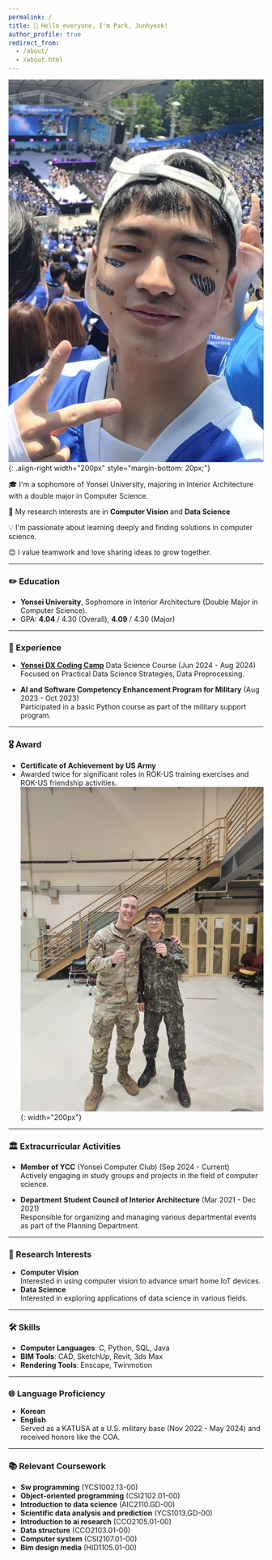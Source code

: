 ```yaml
---
permalink: /
title: 👋 Hello everyone, I'm Park, Junhyeok!
author_profile: true
redirect_from: 
  - /about/
  - /about.html
---
```

![Illustration of combining vision and language modalities](/images/park2.jpg){: .align-right width="200px" style="margin-bottom: 20px;"}

🎓 I'm a sophomore of Yonsei University, majoring in Interior Architecture with a double major in Computer Science.

📖 My research interests are in **Computer Vision** and **Data Science**

💡 I'm passionate about learning deeply and finding solutions in computer science. 

😊 I value teamwork and love sharing ideas to grow together.

------

### ✏️ Education

- **Yonsei University**, Sophomore in Interior Architecture (Double Major in Computer Science).
- GPA: **4.04** / 4.30 (Overall), **4.09** / 4.30 (Major)

------

### 💼 Experience

- [**Yonsei DX Coding Camp**](/files/certification.pdf) Data Science Course (Jun 2024 - Aug 2024)<br>
  Focused on Practical Data Science Strategies, Data Preprocessing.

- **AI and Software Competency Enhancement Program for Military** (Aug 2023 - Oct 2023)<br>
  Participated in a basic Python course as part of the military support program.

------

### 🎖️ Award

- **Certificate of Achievement by US Army**<br>
- Awarded twice for significant roles in ROK-US training exercises and ROK-US friendship activities.<br>
![Illustration of combining vision and language modalities](/images/a20.jpg){: width="200px"}


------

### 🏛️ Extracurricular Activities

- **Member of YCC** (Yonsei Computer Club) (Sep 2024 - Current)<br>
  Actively engaging in study groups and projects in the field of computer science.

- **Department Student Council of Interior Architecture** (Mar 2021 - Dec 2021)<br>
  Responsible for organizing and managing various departmental events as part of the Planning Department.

------

### 🔬 Research Interests

- **Computer Vision**<br>
  Interested in using computer vision to advance smart home IoT devices.
- **Data Science**<br>
  Interested in exploring applications of data science in various fields.

------

### 🛠️ Skills

- **Computer Languages**: C, Python, SQL, Java
- **BIM Tools**: CAD, SketchUp, Revit, 3ds Max
- **Rendering Tools**: Enscape, Twinmotion

------

### 🌐 Language Proficiency

- **Korean** 
- **English**<br>
  Served as a KATUSA at a U.S. military base (Nov 2022 - May 2024) and received honors like the COA.

------

### 📚 Relevant Coursework

- **Sw programming** (YCS1002.13-00)
- **Object-oriented programming** (CSI2102.01-00)
- **Introduction to data science** (AIC2110.GD-00)
- **Scientific data analysis and prediction** (YCS1013.GD-00)
- **Introduction to ai research** (CCO2105.01-00)
- **Data structure** (CCO2103.01-00)
- **Computer system** (CSI2107.01-00)
- **Bim design media** (HID1105.01-00)
